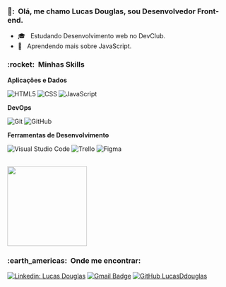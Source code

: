 
<h3> 👦: &nbsp;Olá, me chamo Lucas Douglas, sou Desenvolvedor Front-end. </h3>

- 🎓 &nbsp; Estudando Desenvolvimento web no DevClub.
- 🌱 &nbsp; Aprendendo mais sobre JavaScript.

<h3> :rocket: &nbsp;Minhas Skills </h3>

**Aplicações e Dados**

 
  ![HTML5](https://img.shields.io/badge/-HTML5-333333?style=flat&logo=HTML5)
  ![CSS](https://img.shields.io/badge/-CSS-333333?style=flat&logo=CSS3&logoColor=1572B6)
  ![JavaScript](https://img.shields.io/badge/-JavaScript-333333?style=flat&logo=javascript)
 
 

**DevOps**

  ![Git](https://img.shields.io/badge/-Git-333333?style=flat&logo=git)
  ![GitHub](https://img.shields.io/badge/-GitHub-333333?style=flat&logo=github)
 

**Ferramentas de Desenvolvimento**

  ![Visual Studio Code](https://img.shields.io/badge/-Visual%20Studio%20Code-333333?style=flat&logo=visual-studio-code&logoColor=007ACC)
  ![Trello](https://img.shields.io/badge/-Trello-333333?style=flat&logo=trello&logoColor=007ACC)
  ![Figma](https://img.shields.io/badge/-Figma-333333?style=flat&logo=figma&logoColor=007ACC)
 

<br/>

<a href="https://github.com/LucasDdouglas">
  <img height="180em" src="https://github-readme-stats.vercel.app/api?username=LucasDdouglas&theme=dracula&show_icons=true" />
</a>

<br/>

<h3> :earth_americas: &nbsp;Onde me encontrar: </h3> 

[![Linkedin: Lucas Douglas](https://img.shields.io/badge/-LucasDouglas-blue?style=flat-square&logo=Linkedin&logoColor=white&link=https://www.linkedin.com/in/lucas-douglas-geraldo-5b4711218/)](https://www.linkedin.com/in/lucas-douglas-geraldo-5b4711218/)
[![Gmail Badge](https://img.shields.io/badge/-lucasddouglas99@gmail.com-006bed?style=flat-square&logo=Gmail&logoColor=white&link=mailto:lucasddouglas99@gmail.com)](mailto:lucasddouglas99@gmail.com)
[![GitHub LucasDdouglas]( https://img.shields.io/github/followers/LucasDouglas?label=follow&style=social)](https://github.com/LucasDdouglas) 
